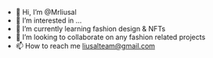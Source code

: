 - 👋 Hi, I’m @Mrliusal
- 👀 I’m interested in ...
- 🌱 I’m currently learning fashion design & NFTs
- 💞️ I’m looking to collaborate on any fashion related projects
- 📫 How to reach me liusalteam@gmail.com

<!---
Mrliusal/Mrliusal is a ✨ special ✨ repository because its `README.md` (this file) appears on your GitHub profile.
You can click the Preview link to take a look at your changes.
--->
